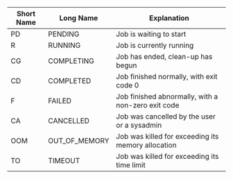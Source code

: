 |Short Name|Long Name|Explanation|
|-----|-----|----|
|PD|PENDING|Job is waiting to start|
|R|RUNNING|Job is currently running|
|CG|COMPLETING|Job has ended, clean-up has begun|
|CD|COMPLETED|Job finished normally, with exit code 0|
|F|FAILED|Job finished abnormally, with a non-zero exit code|
|CA|CANCELLED|Job was cancelled by the user or a sysadmin|
|OOM|OUT_OF_MEMORY|Job was killed for exceeding its memory allocation|
|TO|TIMEOUT|Job was killed for exceeding its time limit|

